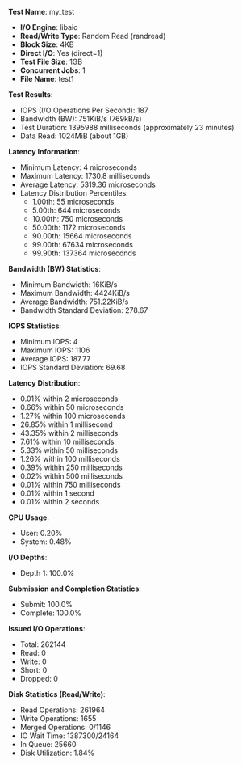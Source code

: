 **Test Name**: my_test

- **I/O Engine**: libaio
- **Read/Write Type**: Random Read (randread)
- **Block Size**: 4KB
- **Direct I/O**: Yes (direct=1)
- **Test File Size**: 1GB
- **Concurrent Jobs**: 1
- **File Name**: test1

**Test Results**:

- IOPS (I/O Operations Per Second): 187
- Bandwidth (BW): 751KiB/s (769kB/s)
- Test Duration: 1395988 milliseconds (approximately 23 minutes)
- Data Read: 1024MiB (about 1GB)

**Latency Information**:

- Minimum Latency: 4 microseconds
- Maximum Latency: 1730.8 milliseconds
- Average Latency: 5319.36 microseconds
- Latency Distribution Percentiles:
  - 1.00th: 55 microseconds
  - 5.00th: 644 microseconds
  - 10.00th: 750 microseconds
  - 50.00th: 1172 microseconds
  - 90.00th: 15664 microseconds
  - 99.00th: 67634 microseconds
  - 99.90th: 137364 microseconds

**Bandwidth (BW) Statistics**:

- Minimum Bandwidth: 16KiB/s
- Maximum Bandwidth: 4424KiB/s
- Average Bandwidth: 751.22KiB/s
- Bandwidth Standard Deviation: 278.67

**IOPS Statistics**:

- Minimum IOPS: 4
- Maximum IOPS: 1106
- Average IOPS: 187.77
- IOPS Standard Deviation: 69.68

**Latency Distribution**:

- 0.01% within 2 microseconds
- 0.66% within 50 microseconds
- 1.27% within 100 microseconds
- 26.85% within 1 millisecond
- 43.35% within 2 milliseconds
- 7.61% within 10 milliseconds
- 5.33% within 50 milliseconds
- 1.26% within 100 milliseconds
- 0.39% within 250 milliseconds
- 0.02% within 500 milliseconds
- 0.01% within 750 milliseconds
- 0.01% within 1 second
- 0.01% within 2 seconds

**CPU Usage**:

- User: 0.20%
- System: 0.48%

**I/O Depths**:

- Depth 1: 100.0%

**Submission and Completion Statistics**:

- Submit: 100.0%
- Complete: 100.0%

**Issued I/O Operations**:

- Total: 262144
- Read: 0
- Write: 0
- Short: 0
- Dropped: 0

**Disk Statistics (Read/Write)**:

- Read Operations: 261964
- Write Operations: 1655
- Merged Operations: 0/1146
- IO Wait Time: 1387300/24164
- In Queue: 25660
- Disk Utilization: 1.84%
